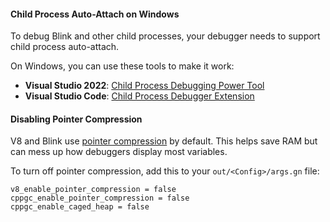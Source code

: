 #### Child Process Auto-Attach on Windows

To debug Blink and other child processes, your debugger needs to support child process auto-attach.

On Windows, you can use these tools to make it work:

- **Visual Studio 2022**: [Child Process Debugging Power Tool](https://marketplace.visualstudio.com/items?itemName=vsdbgplat.MicrosoftChildProcessDebuggingPowerTool2022)
- **Visual Studio Code**: [Child Process Debugger Extension](https://github.com/albertziegenhagel/childdebugger-vscode)

#### Disabling Pointer Compression

V8 and Blink use [pointer compression](https://v8.dev/blog/pointer-compression) by default. This helps save RAM but can mess up how debuggers display most variables.

To turn off pointer compression, add this to your `out/<Config>/args.gn` file:

```gn
v8_enable_pointer_compression = false
cppgc_enable_pointer_compression = false
cppgc_enable_caged_heap = false
```
